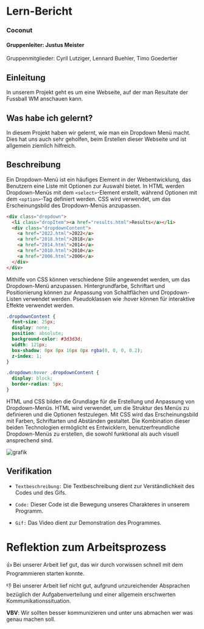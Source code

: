 # Lern-Bericht
### Coconut
#### Gruppenleiter: Justus Meister

Gruppenmitglieder: Cyril Lutziger, Lennard Buehler, Timo Goedertier

## Einleitung

In unserem Projekt geht es um eine Webseite, auf der man Resultate der Fussball WM anschauen kann.

## Was habe ich gelernt?

In diesem Projekt haben wir gelernt, wie man ein Dropdown Menü macht. Dies hat uns auch sehr geholfen, beim Erstellen dieser Webseite und ist allgemein ziemlich hilfreich.

## Beschreibung

Ein Dropdown-Menü ist ein häufiges Element in der Webentwicklung, das Benutzern eine Liste mit Optionen zur Auswahl bietet. In HTML werden Dropdown-Menüs mit dem `<select>`-Element erstellt, während Optionen mit dem `<option>`-Tag definiert werden. CSS wird verwendet, um das Erscheinungsbild des Dropdown-Menüs anzupassen.

```html
<div class="dropdown">
  <li class="dropItem"><a href="results.html">Results</a></li>
  <div class="dropdownContent">
    <a href="2022.html">2022</a>
    <a href="2018.html">2018</a>
    <a href="2014.html">2014</a>
    <a href="2010.html">2010</a>
    <a href="2006.html">2006</a>
  </div>
</div>
```

Mithilfe von CSS können verschiedene Stile angewendet werden, um das Dropdown-Menü anzupassen. Hintergrundfarbe, Schriftart und Positionierung können zur Anpassung von Schaltflächen und Dropdown-Listen verwendet werden. Pseudoklassen wie :hover können für interaktive Effekte verwendet werden.

```css
.dropdownContent {
  font-size: 25px;
  display: none;
  position: absolute;
  background-color: #3d3d3d;
  width: 121px;
  box-shadow: 0px 8px 16px 0px rgba(0, 0, 0, 0.2);
  z-index: 1;
}

.dropdown:hover .dropdownContent {
  display: block;
  border-radius: 5px;
}
```

HTML und CSS bilden die Grundlage für die Erstellung und Anpassung von Dropdown-Menüs. HTML wird verwendet, um die Struktur des Menüs zu definieren und die Optionen festzulegen. Mit CSS wird das Erscheinungsbild mit Farben, Schriftarten und Abständen gestaltet. Die Kombination dieser beiden Technologien ermöglicht es Entwicklern, benutzerfreundliche Dropdown-Menüs zu erstellen, die sowohl funktional als auch visuell ansprechend sind.

![grafik](https://im4.ezgif.com/tmp/ezgif-4-e3e822ddf1.gif)

## Verifikation

* `Textbeschreibung:` Die Textbeschreibung dient zur Verständlichkeit des Codes und des Gifs.

* `Code:` Dieser Code ist die Bewegung unseres Charakteres in unserem Programm.

* `Gif:` Das Video dient zur Demonstration des Programmes.


# Reflektion zum Arbeitsprozess

👍 Bei unserer Arbeit lief gut, das wir durch vorwissen schnell mit dem Programmieren starten konnte.

👎 Bei unserer Arbeit lief nicht gut, aufgrund unzureichender Absprachen bezüglich der Aufgabenverteilung und einer allgemein erschwerten Kommunikationssituation.

**VBV**: Wir sollten besser kommunizieren und unter uns abmachen wer was genau machen soll.


